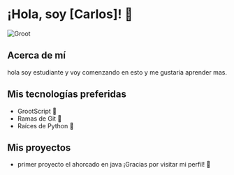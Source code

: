 # ¡Hola, soy [Carlos]! 🌱
![Groot](https://media0.giphy.com/media/7vq2X1Ep13I4/giphy.gif)

## Acerca de mí
hola soy estudiante y voy comenzando en esto y me gustaria aprender mas.

## Mis tecnologías preferidas
- GrootScript 🌳
- Ramas de Git 🌿
- Raíces de Python 🌱

## Mis proyectos
- primer proyecto el ahorcado en java 
¡Gracias por visitar mi perfil! 🌲

